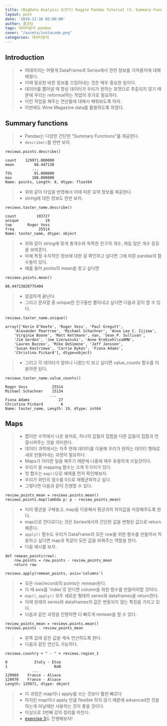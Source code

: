 ```yaml
---
title: (BigData Analysis 도전기) Kaggle Pandas Tutorial (3. Summary Functions and Maps)
layout: post
date: '2019-11-16 02:00:00'
author: 줌코딩
tags: 데이터분석 pandas
cover: "/assets/instacode.png"
categories: 데이터분석
---
```


## Introduction

>* 여태까지는 어떻게 DataFrame과 Series에서 관련 정보를 가져올지에 대해 배웠다.
>* 이때 필요한 바른 정보를 끄집어내는 것은 매우 중요한 일이다.
>* 데이터를 뽑아낼 때 항상 데이터가 우리가 원하는 포맷으로 추출되지 않기 때문에 우리는 reformat하는 작업이 추가로 필요하다.
>* 이런 작업을 해주는 연산들에 대해서 배워보도록 하자.
>* 이번에도 Wine Magazine data를 활용하도록 하겠다.

## Summary functions

>* Pandas는 다양한 간단한 "Summary Functions"를 제공한다.
>* `describe()`를 한번 보자.

    reviews.points.describe()

    count    129971.000000
    mean         88.447138
                ...      
    75%          91.000000
    max         100.000000
    Name: points, Length: 8, dtype: float64

>* 위와 같이 타입을 반영해서 이에 따른 요약 정보를 제공한다.
>* string에 대한 정보도 한번 보자.

    reviews.taster_name.describe()

    count         103727
    unique            19
    top       Roger Voss
    freq           25514
    Name: taster_name, dtype: object

>* 위와 같이 string에 맞게 총개수와 독특한 친구의 개수, 제일 많은 개수 등등을 보여준다.
>* 아예 특정 수치적인 정보에 대한 걸 확인하고 싶다면 그에 따른 pandas의 함수들이 있다.
>* 예를 들어 points의 mean을 찾고 싶다면

    reviews.points.mean()

    88.44713820775404

>* 깔끔하게 끝난다.
>* 그리고 문자열 중 unique한 친구들만 뽑아내고 싶다면 다음과 같이 할 수 있다.

    reviews.taster_name.unique()

    array(['Kerin O’Keefe', 'Roger Voss', 'Paul Gregutt',
        'Alexander Peartree', 'Michael Schachner', 'Anna Lee C. Iijima',
        'Virginie Boone', 'Matt Kettmann', nan, 'Sean P. Sullivan',
        'Jim Gordon', 'Joe Czerwinski', 'Anne Krebiehl\xa0MW',
        'Lauren Buzzeo', 'Mike DeSimone', 'Jeff Jenssen',
        'Susan Kostrzewa', 'Carrie Dykes', 'Fiona Adams',
        'Christina Pickard'], dtype=object)

>* 그리고 각 데이터가 얼마나 나왔는지 보고 싶다면 value_counts 함수를 이용하면 된다.

    reviews.taster_name.value_counts()

    Roger Voss           25514
    Michael Schachner    15134
                        ...  
    Fiona Adams             27
    Christina Pickard        6
    Name: taster_name, Length: 19, dtype: int64

## Maps

>* 맵이란 수학에서 나온 용어로, 하나의 값들의 집합을 다른 값들의 집합과 연결시켜주는 것을 의미한다. 
>* 데이터 과학에서는 자주 현재 데이터를 이용해 우리가 원하는 데이터 형태로 새로 만들어내는 과정이 필요하다.
>* Maps가 이러한 일을 해주기 때문에 나중에 매우 유용하게 쓰일것이다.
>* 우리가 쓸 mapping 함수는 크게 두가지가 있다.
>* 첫 함수는 `map()`으로 예제를 먼저 확인해보자.
>* 우리가 와인의 점수를 0으로 재평균화하고 싶다.
>* 그렇다면 다음과 같이 진행할 수 있다.

    review_points_mean = reviews.points.mean()
    reviews.points.map(lambda p: p - review_points_mean)

>* 미리 평균을 구해놓고, map을 이용해서 평균과의 차이값을 저장해주도록 한다.
>* map으로 전다로디는 것은 Series에서의 간단한 값을 변형된 값으로 return해준다.
>* `apply()` 함수도 우리가 DataFrame의 모든 row를 위한 함수를 만들어서 적용하고 싶다면 map과 똑같이 모든 값을 바꿔주는 역할을 한다.
>* 다음 예시를 보자.

    def remean_points(row):
        row.points = row.points - review_points_mean
        return row

    reviews.apply(remean_points, axis='columns')

>* 모든 row(record)의 points는 remean된다.
>* 이 때 axis를 'index'로 한다면 column을 위한 함수를 만들어야할 것이다.
>* `map()`, `apply()` 모두 새로운 형태의 series와 dataframes을 return한다.
>* 이때 원래의 series와 dataframes의 값은 변동되지 않는 특징을 가지고 있다.
>* 다음과 같은 과정을 진행하면 더 빠르게 remean을 할 수 있다.

    review_points_mean = reviews.points.mean()
    reviews.points - review_points_mean

>* 왼쪽 값에 같은 값을 계속 연산하도록 한다.
>* 다음과 같은 연산도 가능하다.

    reviews.country + " - " + reviews.region_1

    0            Italy - Etna
    1                     NaN
                ...       
    129969    France - Alsace
    129970    France - Alsace
    Length: 129971, dtype: object

>* 이 과정은 map이나 apply를 쓰는 것보다 훨씬 빠르다
>* 하지만 map이나 apply 만큼 flexible 하지 않기 때문에 advanced한 것을 하는게 아닐때만 사용하는 것이 좋을 것이다.
>* 이상으로 3번째 강의 정리를 마친다.
>* [exercise 3](https://www.kaggle.com/kernels/fork/595524)도 진행해보자!
